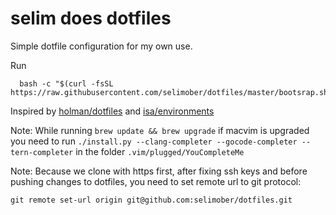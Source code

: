 selim does dotfiles
===================

Simple dotfile configuration for my own use.

Run

```
  bash -c "$(curl -fsSL https://raw.githubusercontent.com/selimober/dotfiles/master/bootsrap.sh)"
```

Inspired by [holman/dotfiles](https://github.com/holman/dotfiles) and [isa/environments](https://github.com/isa/environments)

Note: While running `brew update && brew upgrade` if macvim is upgraded you need to run `./install.py --clang-completer --gocode-completer --tern-completer` in the folder `.vim/plugged/YouCompleteMe`

Note: Because we clone with https first, after fixing ssh keys and before pushing changes to dotfiles, you need to set remote url to git protocol:

```
git remote set-url origin git@github.com:selimober/dotfiles.git
```
